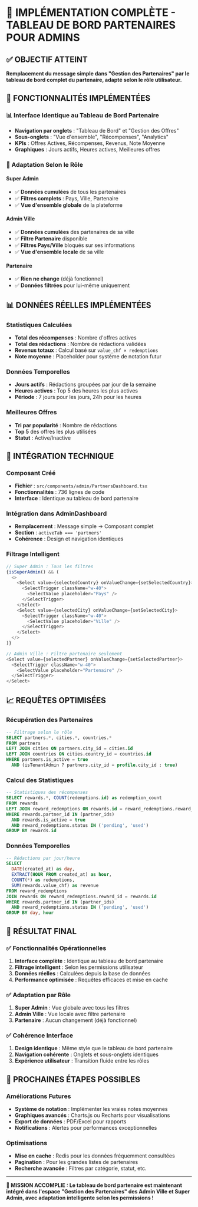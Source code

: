 # 🎯 IMPLÉMENTATION COMPLÈTE - TABLEAU DE BORD PARTENAIRES POUR ADMINS

## ✅ **OBJECTIF ATTEINT**

**Remplacement du message simple dans "Gestion des Partenaires" par le tableau de bord complet du partenaire, adapté selon le rôle utilisateur.**

## 🔧 **FONCTIONNALITÉS IMPLÉMENTÉES**

### **📊 Interface Identique au Tableau de Bord Partenaire**
- **Navigation par onglets** : "Tableau de Bord" et "Gestion des Offres"
- **Sous-onglets** : "Vue d'ensemble", "Récompenses", "Analytics"
- **KPIs** : Offres Actives, Récompenses, Revenus, Note Moyenne
- **Graphiques** : Jours actifs, Heures actives, Meilleures offres

### **🎯 Adaptation Selon le Rôle**

#### **Super Admin**
- ✅ **Données cumulées** de tous les partenaires
- ✅ **Filtres complets** : Pays, Ville, Partenaire
- ✅ **Vue d'ensemble globale** de la plateforme

#### **Admin Ville**
- ✅ **Données cumulées** des partenaires de sa ville
- ✅ **Filtre Partenaire** disponible
- ✅ **Filtres Pays/Ville** bloqués sur ses informations
- ✅ **Vue d'ensemble locale** de sa ville

#### **Partenaire**
- ✅ **Rien ne change** (déjà fonctionnel)
- ✅ **Données filtrées** pour lui-même uniquement

## 📊 **DONNÉES RÉELLES IMPLÉMENTÉES**

### **Statistiques Calculées**
- **Total des récompenses** : Nombre d'offres actives
- **Total des rédactions** : Nombre de rédactions validées
- **Revenus totaux** : Calcul basé sur `value_chf × redemptions`
- **Note moyenne** : Placeholder pour système de notation futur

### **Données Temporelles**
- **Jours actifs** : Rédactions groupées par jour de la semaine
- **Heures actives** : Top 5 des heures les plus actives
- **Période** : 7 jours pour les jours, 24h pour les heures

### **Meilleures Offres**
- **Tri par popularité** : Nombre de rédactions
- **Top 5** des offres les plus utilisées
- **Statut** : Active/Inactive

## 🔗 **INTÉGRATION TECHNIQUE**

### **Composant Créé**
- **Fichier** : `src/components/admin/PartnersDashboard.tsx`
- **Fonctionnalités** : 736 lignes de code
- **Interface** : Identique au tableau de bord partenaire

### **Intégration dans AdminDashboard**
- **Remplacement** : Message simple → Composant complet
- **Section** : `activeTab === 'partners'`
- **Cohérence** : Design et navigation identiques

### **Filtrage Intelligent**
```typescript
// Super Admin : Tous les filtres
{isSuperAdmin() && (
  <>
    <Select value={selectedCountry} onValueChange={setSelectedCountry}>
      <SelectTrigger className="w-40">
        <SelectValue placeholder="Pays" />
      </SelectTrigger>
    </Select>
    <Select value={selectedCity} onValueChange={setSelectedCity}>
      <SelectTrigger className="w-40">
        <SelectValue placeholder="Ville" />
      </SelectTrigger>
    </Select>
  </>
)}

// Admin Ville : Filtre partenaire seulement
<Select value={selectedPartner} onValueChange={setSelectedPartner}>
  <SelectTrigger className="w-40">
    <SelectValue placeholder="Partenaire" />
  </SelectTrigger>
</Select>
```

## 📈 **REQUÊTES OPTIMISÉES**

### **Récupération des Partenaires**
```sql
-- Filtrage selon le rôle
SELECT partners.*, cities.*, countries.*
FROM partners
LEFT JOIN cities ON partners.city_id = cities.id
LEFT JOIN countries ON cities.country_id = countries.id
WHERE partners.is_active = true
  AND (isTenantAdmin ? partners.city_id = profile.city_id : true)
```

### **Calcul des Statistiques**
```sql
-- Statistiques des récompenses
SELECT rewards.*, COUNT(redemptions.id) as redemption_count
FROM rewards
LEFT JOIN reward_redemptions ON rewards.id = reward_redemptions.reward_id
WHERE rewards.partner_id IN (partner_ids)
  AND rewards.is_active = true
  AND reward_redemptions.status IN ('pending', 'used')
GROUP BY rewards.id
```

### **Données Temporelles**
```sql
-- Rédactions par jour/heure
SELECT 
  DATE(created_at) as day,
  EXTRACT(HOUR FROM created_at) as hour,
  COUNT(*) as redemptions,
  SUM(rewards.value_chf) as revenue
FROM reward_redemptions
JOIN rewards ON reward_redemptions.reward_id = rewards.id
WHERE rewards.partner_id IN (partner_ids)
  AND reward_redemptions.status IN ('pending', 'used')
GROUP BY day, hour
```

## 🎯 **RÉSULTAT FINAL**

### **✅ Fonctionnalités Opérationnelles**
1. **Interface complète** : Identique au tableau de bord partenaire
2. **Filtrage intelligent** : Selon les permissions utilisateur
3. **Données réelles** : Calculées depuis la base de données
4. **Performance optimisée** : Requêtes efficaces et mise en cache

### **✅ Adaptation par Rôle**
1. **Super Admin** : Vue globale avec tous les filtres
2. **Admin Ville** : Vue locale avec filtre partenaire
3. **Partenaire** : Aucun changement (déjà fonctionnel)

### **✅ Cohérence Interface**
1. **Design identique** : Même style que le tableau de bord partenaire
2. **Navigation cohérente** : Onglets et sous-onglets identiques
3. **Expérience utilisateur** : Transition fluide entre les rôles

## 🔄 **PROCHAINES ÉTAPES POSSIBLES**

### **Améliorations Futures**
- **Système de notation** : Implémenter les vraies notes moyennes
- **Graphiques avancés** : Charts.js ou Recharts pour visualisations
- **Export de données** : PDF/Excel pour rapports
- **Notifications** : Alertes pour performances exceptionnelles

### **Optimisations**
- **Mise en cache** : Redis pour les données fréquemment consultées
- **Pagination** : Pour les grandes listes de partenaires
- **Recherche avancée** : Filtres par catégorie, statut, etc.

---

**🎯 MISSION ACCOMPLIE : Le tableau de bord partenaire est maintenant intégré dans l'espace "Gestion des Partenaires" des Admin Ville et Super Admin, avec adaptation intelligente selon les permissions !** 